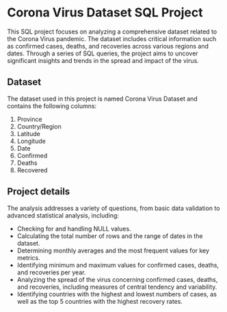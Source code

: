 # Corona Virus Dataset SQL Project
This SQL project focuses on analyzing a comprehensive dataset related to the Corona Virus pandemic. The dataset includes critical information such as confirmed cases, deaths, and recoveries across various regions and dates. Through a series of SQL queries, the project aims to uncover significant insights and trends in the spread and impact of the virus.
## Dataset
The dataset used in this project is named Corona Virus Dataset and contains the following columns:

1) Province
2) Country/Region
3) Latitude
4) Longitude
5) Date
6) Confirmed
7) Deaths
8) Recovered

## Project details
The analysis addresses a variety of questions, from basic data validation to advanced statistical analysis, including:

* Checking for and handling NULL values.
* Calculating the total number of rows and the range of dates in the dataset.
* Determining monthly averages and the most frequent values for key metrics.
* Identifying minimum and maximum values for confirmed cases, deaths, and recoveries per year.
* Analyzing the spread of the virus concerning confirmed cases, deaths, and recoveries, including measures of central tendency and variability.
* Identifying countries with the highest and lowest numbers of cases, as well as the top 5 countries with the highest recovery rates.
